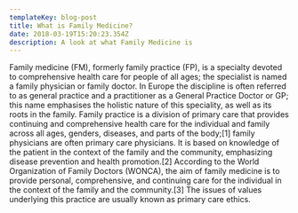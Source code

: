 ```yaml
---
templateKey: blog-post
title: What is Family Medicine?
date: 2018-03-19T15:20:23.354Z
description: A look at what Family Medicine is
---
```

Family medicine (FM), formerly family practice (FP), is a specialty devoted to comprehensive health care for people of all ages; the specialist is named a family physician or family doctor. In Europe the discipline is often referred to as general practice and a practitioner as a General Practice Doctor or GP; this name emphasises the holistic nature of this speciality, as well as its roots in the family. Family practice is a division of primary care that provides continuing and comprehensive health care for the individual and family across all ages, genders, diseases, and parts of the body;\[1] family physicians are often primary care physicians. It is based on knowledge of the patient in the context of the family and the community, emphasizing disease prevention and health promotion.\[2] According to the World Organization of Family Doctors (WONCA), the aim of family medicine is to provide personal, comprehensive, and continuing care for the individual in the context of the family and the community.\[3] The issues of values underlying this practice are usually known as primary care ethics.
